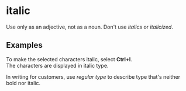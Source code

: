 # italic

Use only as an adjective, not as a noun. Don't use *italics* or *italicized*.

## Examples

To make the selected characters italic, select **Ctrl+I**.   
The characters are displayed in italic type.

In writing for customers, use *regular type* to describe type that's neither bold nor italic.
